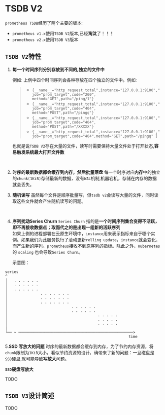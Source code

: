 # TSDB V2

`prometheus TSDB`经历了两个主要的版本:  

- `prometheus v1.x`使用`TSDB V2`版本,已经**淘汰**了！！！
- `prometheus v2.x`使用`TSDB V3`版本




## `TSDB V2`特性

1. **每一个时间序列分别存放到不同的,独立的文件中**

   例如: 上例中四个时间序列会各种存放在四个独立的文件中。例如:

    > - `{__name__="http_request_total",instance="127.0.0.1:9100","job="prom_target",code="200",    method="GET",path="/ping/1"}` 
    > - `{__name__="http_request_total",instance="127.0.0.1:9100","job="prom_target",code="404",    method="POST",path="/pingq"}`
    > - `{__name__="http_request_total",instance="127.0.0.1:9100","job="prom_target",code="404",    method="POST",path="/XXXXX"}`
    > - `{__name__="http_request_total",instance="127.0.0.1:9100","job="prom_target",code="404",method="GET",path="/pingq" }`
  
  
    也就是说`TSDB V2`存在大量的文件，读写时需要保持大量文件处于打开状态,**容易触发系统最大打开文件数**  

    <br/>

2. **时序的最新数据都会缓存到内存，然后批量落盘**
  每一个时序对应**内存**中的独立的`chunk(1KiB)`存储最新的数据，没有`WAL`机制,机器宕机，存储在内存的数据就会丢失。
   <br/>


3. **随机读写**
虽然每个文件是顺序批量写，但`tsdb v2`会读写大量的文件，同时读取这些文件就会产生随机读写的问题。
 <br/>

4. **序列扰动Series Churn**
  `Series Churn` 指的是**一个时间序列集合变得不活跃，即不再接收数据点；取而代之的是出现一组新的活跃序列**  
   如果上例的进程部署在云原生环境中，`instance`用来表示指标来自于哪个实例。如果我们为此服务执行了滚动更新`rolling update`，`instance`就会变化，而产生新的序列。`prometheus`接收不到原序列的指标。除此之外，`Kubernetes`的 `scaling` 也会导致`Series Churn`。  
  
   示意图：

  ```
  series
  ^
  │   . . . . . .
  │   . . . . . .
  │   . . . . . .
  │               . . . . . . .
  │               . . . . . . .
  │               . . . . . . .
  │                             . . . . . .
  │                             . . . . . .
  │                                         . . . . .
  │                                         . . . . .
  │                                         . . . . .
  |
  └── ~ ────────────────────────────────────────────────────>
                                                          time 
  ```
  5.**SSD 写放大的问题**
  时序的最新数据都会缓存到内存，为了节约内存资源，将`chunk`限制为`1KiB`大小。看似节约资源的设计，确带来了新的问题：一旦磁盘是`SSD`硬盘,就可能导致**写放大**问题。 

  **`SSD`硬盘写放大**
  
  TODO


## `TSDB V3`设计简述

  TODO
